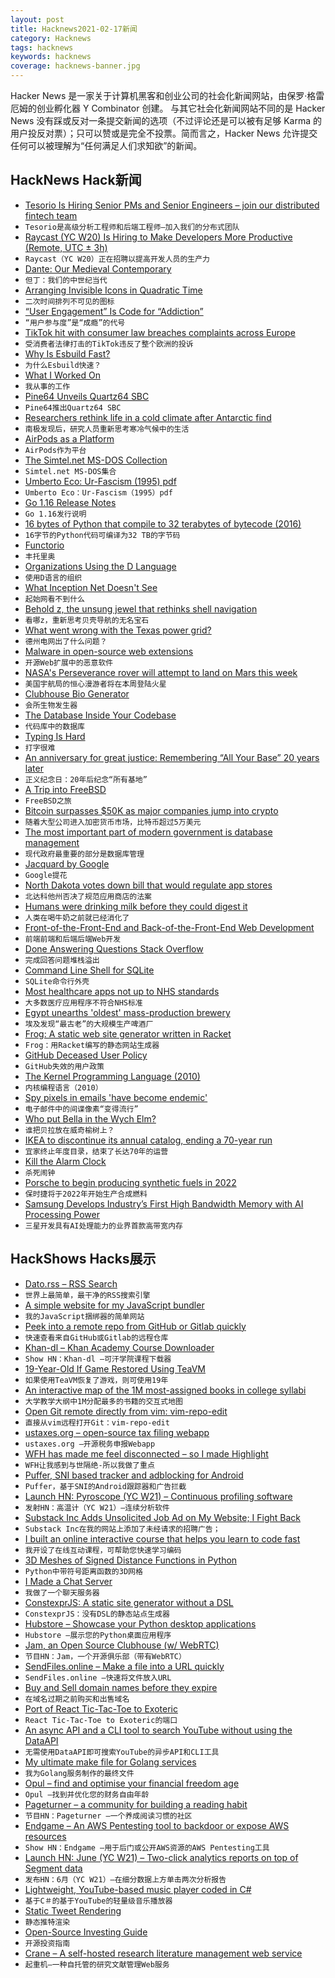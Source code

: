 ```yaml
---
layout: post
title: Hacknews2021-02-17新闻
category: Hacknews
tags: hacknews
keywords: hacknews
coverage: hacknews-banner.jpg
---
```


Hacker News 是一家关于计算机黑客和创业公司的社会化新闻网站，由保罗·格雷厄姆的创业孵化器 Y Combinator 创建。
与其它社会化新闻网站不同的是 Hacker News 没有踩或反对一条提交新闻的选项（不过评论还是可以被有足够 Karma 的用户投反对票）；只可以赞或是完全不投票。简而言之，Hacker News 允许提交任何可以被理解为“任何满足人们求知欲”的新闻。

## HackNews Hack新闻


- [Tesorio Is Hiring Senior PMs and Senior Engineers – join our distributed fintech team](https://www.tesorio.com/careers#job-openings)
- `Tesorio是高级分析工程师和后端工程师–加入我们的分布式团队`
- [Raycast (YC W20) Is Hiring to Make Developers More Productive (Remote, UTC ± 3h)](https://raycast.com/jobs)
- `Raycast（YC W20）正在招聘以提高开发人员的生产力`
- [Dante: Our Medieval Contemporary](https://hyperallergic.com/621011/dante-our-medieval-contemporary/)
- `但丁：我们的中世纪当代`
- [Arranging Invisible Icons in Quadratic Time](https://randomascii.wordpress.com/2021/02/16/arranging-invisible-icons-in-quadratic-time/)
- `二次时间排列不可见的图标`
- [“User Engagement” Is Code for “Addiction”](https://craigwritescode.medium.com/user-engagement-is-code-for-addiction-a2f50d36d7ac)
- `“用户参与度”是“成瘾”的代号`
- [TikTok hit with consumer law breaches complaints across Europe](https://www.reuters.com/article/us-tiktok-eu/tiktok-hit-with-consumer-law-breaches-complaints-across-europe-idUSKBN2AG0S8)
- `受消费者法律打击的TikTok违反了整个欧洲的投诉`
- [Why Is Esbuild Fast?](https://esbuild.github.io/faq/#why-is-esbuild-fast)
- `为什么Esbuild快速？`
- [What I Worked On](http://paulgraham.com/worked.html)
- `我从事的工作`
- [Pine64 Unveils Quartz64 SBC](https://www.cnx-software.com/2021/02/16/pine64-unveils-quartz64-sbc-powered-by-rockchip-rk3566-soc/)
- `Pine64推出Quartz64 SBC`
- [Researchers rethink life in a cold climate after Antarctic find](https://www.theguardian.com/science/2021/feb/15/researchers-rethink-life-in-a-cold-climate-after-antarctic-find)
- `南极发现后，研究人员重新思考寒冷气候中的生活`
- [AirPods as a Platform](https://julian.digital/2020/04/19/airpods-as-a-platform/)
- `AirPods作为平台`
- [The Simtel.net MS-DOS Collection](http://www.lanet.lv/simtel.net/msdos/index-msdos.html)
- `Simtel.net MS-DOS集合`
- [Umberto Eco: Ur-Fascism (1995) pdf](https://theanarchistlibrary.org/library/umberto-eco-ur-fascism.pdf)
- `Umberto Eco：Ur-Fascism（1995）pdf`
- [Go 1.16 Release Notes](https://golang.org/doc/go1.16)
- `Go 1.16发行说明`
- [16 bytes of Python that compile to 32 terabytes of bytecode (2016)](https://codegolf.stackexchange.com/a/69415/4270)
- `16字节的Python代码可编译为32 TB的字节码`
- [Functorio](https://bartoszmilewski.com/2021/02/16/functorio/.)
- `丰托里奥`
- [Organizations Using the D Language](https://dlang.org/orgs-using-d.html)
- `使用D语言的组织`
- [What Inception Net Doesn't See](https://abidlabs.github.io/Inception-Blindspots/)
- `起始网看不到什么`
- [Behold z, the unsung jewel that rethinks shell navigation](https://aymericbeaumet.com/behold-z-the-unsung-jewel-that-rethinks-shell-navigation)
- `看哪z，重新思考贝壳导航的无名宝石`
- [What went wrong with the Texas power grid?](https://www.houstonchronicle.com/business/energy/article/Wholesale-power-prices-spiking-across-Texas-15951684.php)
- `德州电网出了什么问题？`
- [Malware in open-source web extensions](https://lwn.net/SubscriberLink/846272/37d25507fa3e9cd3/)
- `开源Web扩展中的恶意软件`
- [NASA's Perseverance rover will attempt to land on Mars this week](https://spectrum.ieee.org/automaton/aerospace/robotic-exploration/nasa-perseverance-rover-landing-on-mars-overview)
- `美国宇航局的恒心漫游者将在本周登陆火星`
- [Clubhouse Bio Generator](https://perchance.org/owh9gelu4t)
- `会所生物发生器`
- [The Database Inside Your Codebase](https://feifan.blog/posts/the-database-inside-your-codebase)
- `代码库中的数据库`
- [Typing Is Hard](https://3fx.ch/typing-is-hard.html)
- `打字很难`
- [An anniversary for great justice: Remembering “All Your Base” 20 years later](https://arstechnica.com/gaming/2021/02/get-ready-to-feel-old-the-all-your-base-music-video-turns-20-today/)
- `正义纪念日：20年后纪念“所有基地”`
- [A Trip into FreeBSD](https://christine.website/blog/a-trip-into-freebsd-2021-02-13)
- `FreeBSD之旅`
- [Bitcoin surpasses $50K as major companies jump into crypto](https://www.cnbc.com/2021/02/16/bitcoin-btc-price-hits-50000-for-the-first-time.html)
- `随着大型公司进入加密货币市场，比特币超过5万美元`
- [The most important part of modern government is database management](https://twitter.com/rcolvile/status/1361673425140543490)
- `现代政府最重要的部分是数据库管理`
- [Jacquard by Google](https://atap.google.com/jacquard/)
- `Google提花`
- [North Dakota votes down bill that would regulate app stores](https://www.cnbc.com/2021/02/16/apple-wins-victory-as-north-dakota-votes-down-bill-that-would-regulate-app-stores.html)
- `北达科他州否决了规范应用商店的法案`
- [Humans were drinking milk before they could digest it](https://www.sciencemag.org/news/2021/01/humans-were-drinking-milk-they-could-digest-it)
- `人类在喝牛奶之前就已经消化了`
- [Front-of-the-Front-End and Back-of-the-Front-End Web Development](https://bradfrost.com/blog/post/front-of-the-front-end-and-back-of-the-front-end-web-development/)
- `前端前端和后端后端Web开发`
- [Done Answering Questions Stack Overflow](https://games.greggman.com/game/done-with-stackoverflow/)
- `完成回答问题堆栈溢出`
- [Command Line Shell for SQLite](https://www.sqlite.org/cli.html)
- `SQLite命令行外壳`
- [Most healthcare apps not up to NHS standards](https://www.bbc.com/news/technology-56083231)
- `大多数医疗应用程序不符合NHS标准`
- [Egypt unearths 'oldest' mass-production brewery](https://phys.org/news/2021-02-egypt-archaeologists-unearth-ancient-beer.html)
- `埃及发现“最古老”的大规模生产啤酒厂`
- [Frog: A static web site generator written in Racket](https://github.com/greghendershott/frog)
- `Frog：用Racket编写的静态网站生成器`
- [GitHub Deceased User Policy](https://docs.github.com/en/github/site-policy/github-deceased-user-policy)
- `GitHub失效的用户政策`
- [The Kernel Programming Language (2010)](https://web.cs.wpi.edu/~jshutt/kernel.html)
- `内核编程语言（2010）`
- [Spy pixels in emails 'have become endemic'](https://www.bbc.co.uk/news/technology-56071437)
- `电子邮件中的间谍像素“变得流行”`
- [Who put Bella in the Wych Elm?](https://en.wikipedia.org/wiki/Who_put_Bella_in_the_Wych_Elm%3F)
- `谁把贝拉放在威奇榆树上？`
- [IKEA to discontinue its annual catalog, ending a 70-year run](https://www.architecturaldigest.com/story/ikea-catalog-to-be-discontinued)
- `宜家终止年度目录，结束了长达70年的运营`
- [Kill the Alarm Clock](https://supermemo.guru/wiki/Kill_the_alarm_clock)
- `杀死闹钟`
- [Porsche to begin producing synthetic fuels in 2022](https://www.autocar.co.uk/car-news/industry-news/porsche-begin-producing-synthetic-fuels-2022)
- `保时捷将于2022年开始生产合成燃料`
- [Samsung Develops Industry’s First High Bandwidth Memory with AI Processing Power](https://news.samsung.com/global/samsung-develops-industrys-first-high-bandwidth-memory-with-ai-processing-power)
- `三星开发具有AI处理能力的业界首款高带宽内存`


## HackShows Hacks展示

- [ Dato.rss – RSS Search](https://datorss.com)
- `世界上最简单，最干净的RSS搜索引擎`
- [ A simple website for my JavaScript bundler](https://fjbundler.com/)
- `我的JavaScript捆绑器的简单网站`
- [ Peek into a remote repo from GitHub or Gitlab quickly](https://github.com/rahulunair/repo-peek)
- `快速查看来自GitHub或Gitlab的远程仓库`
- [ Khan-dl – Khan Academy Course Downloader](https://github.com/rand-net/khan-dl)
- `Show HN：Khan-dl –可汗学院课程下载器`
- [ 19-Year-Old If Game Restored Using TeaVM](https://frequal.com/ifml)
- `如果使用TeaVM恢复了游戏，则可使用19年`
- [ An interactive map of the 1M most-assigned books in college syllabi](https://galaxy.opensyllabus.org/)
- `大学教学大纲中1M分配最多的书籍的交互式地图`
- [ Open Git remote directly from vim: vim-repo-edit](https://github.com/drzel/vim-repo-edit)
- `直接从vim远程打开Git：vim-repo-edit`
- [ ustaxes.org – open-source tax filing webapp](https://github.com/thegrims/UsTaxes)
- `ustaxes.org –开源税务申报Webapp`
- [ WFH has made me feel disconnected – so I made Highlight](https://www.highlight.app/)
- `WFH让我感到与世隔绝-所以我做了重点`
- [ Puffer, SNI based tracker and adblocking for Android](https://play.google.com/store/apps/details?id=com.parsed.securitywall&ah=LeKPVXdSrkn_Oo9gg1tXeBm1wcg&fbclid=IwAR2eOZq-nIKCTAMfl8Hk4_80s-qUlQC_goLQfx2O7hiy6T8ZqGLOmc4rN0g)
- `Puffer，基于SNI的Android跟踪器和广告拦截`
- [Launch HN: Pyroscope (YC W21) – Continuous profiling software](item?id=26143923)
- `发射HN：高温计（YC W21）–连续分析软件`
- [ Substack Inc Adds Unsolicited Job Ad on My Website; I Fight Back](https://github.com/TimDaub/substack-iframe-disclaimer/blob/main/README.md)
- `Substack Inc在我的网站上添加了未经请求的招聘广告；`
- [ I built an online interactive course that helps you learn to code fast](https://www.dart.rocks/)
- `我开设了在线互动课程，可帮助您快速学习编码`
- [ 3D Meshes of Signed Distance Functions in Python](https://github.com/fogleman/sdf)
- `Python中带符号距离函数的3D网格`
- [ I Made a Chat Server](https://github.com/ba9f11ecc3497d9993b933fdc2bd61e5/temporary.chat-playbook/blob/qa/OVERVIEW.md)
- `我做了一个聊天服务器`
- [ ConstexprJS: A static site generator without a DSL](https://github.com/fctorial/ConstexprJS)
- `ConstexprJS：没有DSL的静态站点生成器`
- [ Hubstore – Showcase your Python desktop applications](https://github.com/pyrustic/hubstore)
- `Hubstore –展示您的Python桌面应用程序`
- [ Jam, an Open Source Clubhouse (w/ WebRTC)](https://jam.systems)
- `节目HN：Jam，一个开源俱乐部（带有WebRTC）`
- [ SendFiles.online – Make a file into a URL quickly](https://sendfiles.online?lang=en)
- `SendFiles.online –快速将文件放入URL`
- [ Buy and Sell domain names before they expire](https://byebyedomain.com)
- `在域名过期之前购买和出售域名`
- [ Port of React Tic-Tac-Toe to Exoteric](https://github.com/c9fe/exoteric-tic-tac-toe)
- `React Tic-Tac-Toe to Exoteric的端口`
- [ An async API and a CLI tool to search YouTube without using the DataAPI](https://github.com/rahulunair/utube-search)
- `无需使用DataAPI即可搜索YouTube的异步API和CLI工具`
- [ My ultimate make file for Golang services](https://gist.github.com/thomaspoignant/5b72d579bd5f311904d973652180c705)
- `我为Golang服务制作的最终文件`
- [ Opul – find and optimise your financial freedom age](https://opul-ai.github.io/fire/)
- `Opul –找到并优化您的财务自由年龄`
- [ Pageturner – a community for building a reading habit](https://joinpageturner.com/?ref=hackernews)
- `节目HN：Pageturner –一个养成阅读习惯的社区`
- [ Endgame – An AWS Pentesting tool to backdoor or expose AWS resources](https://github.com/salesforce/endgame)
- `Show HN：Endgame –用于后门或公开AWS资源的AWS Pentesting工具`
- [Launch HN: June (YC W21) – Two-click analytics reports on top of Segment data](item?id=26155327)
- `发布HN：6月（YC W21）–在细分数据上方单击两次分析报告`
- [ Lightweight, YouTube-based music player coded in C#](https://github.com/DoctorFran/Spobrify-public)
- `基于C＃的基于YouTube的轻量级音乐播放器`
- [ Static Tweet Rendering](https://github.com/transitive-bullshit/react-static-tweets)
- `静态推特渲染`
- [ Open-Source Investing Guide](https://herget.github.io/investing-guide/)
- `开源投资指南`
- [ Crane – A self-hosted research literature management web service](https://github.com/tempname1024/crane)
- `起重机–一种自托管的研究文献管理Web服务`


